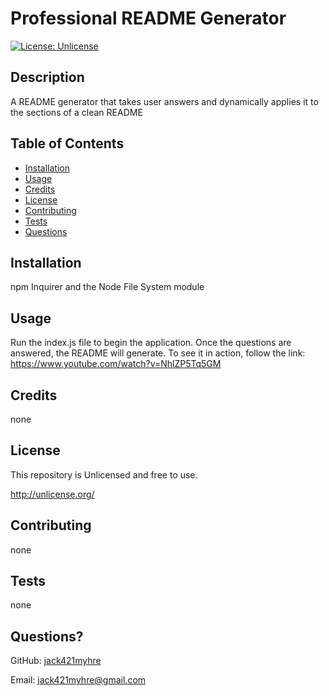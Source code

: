 
# Professional README Generator
[![License: Unlicense](https://img.shields.io/badge/license-Unlicense-blue.svg)](http://unlicense.org/)
## Description
A README generator that takes user answers and dynamically applies it to the sections of a clean README
## Table of Contents
* [Installation](#installation)
* [Usage](#usage)
* [Credits](#credits)
* [License](#license)
* [Contributing](#contributing)
* [Tests](#tests)
* [Questions](#questions)
## Installation
npm Inquirer and the Node File System module
## Usage 
Run the index.js file to begin the application. Once the questions are answered, the README will generate.
To see it in action, follow the link: https://www.youtube.com/watch?v=NhlZP5Tq5GM
## Credits
none
## License
This repository is Unlicensed and free to use.

http://unlicense.org/
## Contributing
none
## Tests
none
## Questions?
GitHub: [jack421myhre](https://github.com/jack421myhre)

Email: jack421myhre@gmail.com  

